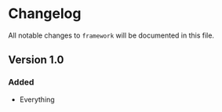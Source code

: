 # Changelog

All notable changes to `framework` will be documented in this file.

## Version 1.0

### Added
- Everything
